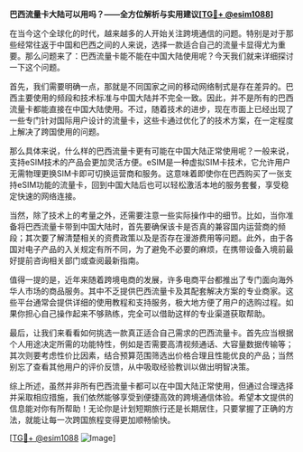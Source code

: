 **巴西流量卡大陆可以用吗？——全方位解析与实用建议[[TG💪+ @esim1088](https://t.me/s/esim1088)]**

在当今这个全球化的时代，越来越多的人开始关注跨境通信的问题。特别是对于那些经常往返于中国和巴西之间的人来说，选择一款适合自己的流量卡显得尤为重要。那么问题来了：巴西流量卡能不能在中国大陆使用呢？今天我们就来详细探讨一下这个问题。

首先，我们需要明确一点，那就是不同国家之间的移动网络制式是存在差异的。巴西主要使用的频段和技术标准与中国大陆并不完全一致。因此，并不是所有的巴西流量卡都能直接在中国大陆使用。不过，随着技术的进步，现在市面上已经出现了一些专门针对国际用户设计的流量卡，这些卡通过优化了的技术方案，在一定程度上解决了跨国使用的问题。

那么具体来说，什么样的巴西流量卡更有可能在中国大陆正常使用呢？一般来说，支持eSIM技术的产品会更加灵活方便。eSIM是一种虚拟SIM卡技术，它允许用户无需物理更换SIM卡即可切换运营商和服务。这意味着即使你在巴西购买了一张支持eSIM功能的流量卡，回到中国大陆后也可以轻松激活本地的服务套餐，享受稳定快速的网络连接。

当然，除了技术上的考量之外，还需要注意一些实际操作中的细节。比如，当你准备将巴西流量卡带到中国大陆时，首先要确保该卡是否真的兼容国内运营商的频段；其次要了解清楚相关的资费政策以及是否存在漫游费用等问题。此外，由于各国对电子产品的入关规定有所不同，为了避免不必要的麻烦，在携带设备入境前最好提前咨询相关部门或查阅最新指南。

值得一提的是，近年来随着跨境电商的发展，许多电商平台都推出了专门面向海外华人市场的商品服务。其中不乏提供巴西流量卡及其配套解决方案的专业商家。这些平台通常会提供详细的使用教程和支持服务，极大地方便了用户的选购过程。如果你担心自己操作起来不够熟练，完全可以借助这样的专业渠道获取帮助。

最后，让我们来看看如何挑选一款真正适合自己需求的巴西流量卡。首先应当根据个人用途决定所需的功能特性，例如是否需要高清视频通话、大容量数据传输等；其次则要考虑性价比因素，结合预算范围筛选出价格合理且性能优良的产品；当然别忘了查看其他用户的评价反馈，从中吸取经验教训以做出明智决策。

综上所述，虽然并非所有巴西流量卡都可以在中国大陆正常使用，但通过合理选择并采取相应措施，我们依然能够享受到便捷高效的跨境通信体验。希望本文提供的信息能对你有所帮助！无论你是计划短期旅行还是长期居住，只要掌握了正确的方法，就能让每一次跨国旅程变得更加顺畅愉快。

[[TG💪+ @esim1088](https://t.me/s/esim1088) ![Image](https://i.postimg.cc/4NQfJmqS/Snipaste-2025-05-13-00-14-12.png)]